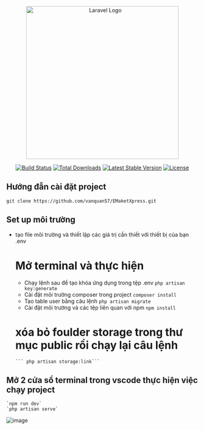 <p align="center"><a href="https://laravel.com" target="_blank"><img src="https://raw.githubusercontent.com/laravel/art/master/logo-lockup/5%20SVG/2%20CMYK/1%20Full%20Color/laravel-logolockup-cmyk-red.svg" width="400" alt="Laravel Logo"></a></p>

<p align="center">
<a href="https://github.com/laravel/framework/actions"><img src="https://github.com/laravel/framework/workflows/tests/badge.svg" alt="Build Status"></a>
<a href="https://packagist.org/packages/laravel/framework"><img src="https://img.shields.io/packagist/dt/laravel/framework" alt="Total Downloads"></a>
<a href="https://packagist.org/packages/laravel/framework"><img src="https://img.shields.io/packagist/v/laravel/framework" alt="Latest Stable Version"></a>
<a href="https://packagist.org/packages/laravel/framework"><img src="https://img.shields.io/packagist/l/laravel/framework" alt="License"></a>
</p>

## Hướng đẫn cài đặt project
```git clone https://github.com/vanquan57/EMaketXpress.git```
## Set up môi trường 
- tạo file môi trường và thiết lập các giá trị cần thiết với thiết bị của bạn
  .env
  # Mở terminal và thực hiện 
    - Chạy lệnh sau để tạo khóa ứng dụng trong tệp .env
       ```php artisan key:generate ```
    - Cài đặt môi trường composer trong project
      ```composer install```
    - Tạo table user bằng câu lệnh 
      ```php artisan migrate```
    - Cài đặt môi trường và các tệp liên quan với npm
       ``` npm install ```
  # xóa bỏ foulder storage trong thư mục public rồi chạy lại câu lệnh 
      ``` php artisan storage:link```
 ##  Mở 2 cửa sổ terminal trong vscode thực hiện việc chạy project
    `npm run dev`
    `php artisan serve`
![image](https://github.com/vanquan57/EMaketXpress/assets/127461813/b504a446-afd2-4d7e-8495-2f3b0b481d34)

